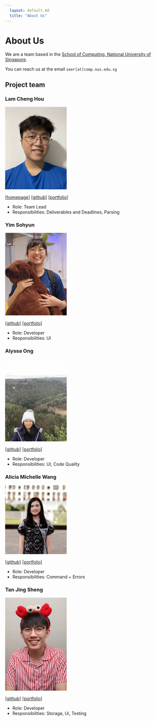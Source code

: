 ```yaml
---
  layout: default.md
  title: "About Us"
---
```


# About Us

We are a team based in the [School of Computing, National University of Singapore](http://www.comp.nus.edu.sg).

You can reach us at the email `seer[at]comp.nus.edu.sg`

## Project team

### Lam Cheng Hou

<img src="images/lamchenghou.png" width="200px">

[[homepage](http://www.comp.nus.edu.sg/~damithch)]
[[github](https://github.com/lamchenghou)]
[[portfolio](https://team/lamchenghou.md)]


* Role: Team Lead
* Responsibilities: Deliverables and Deadlines, Parsing

### Yim Sohyun

<img src="images/dlathyun.png" width="200px">

[[github](http://github.com/dlathyun)]
[[portfolio](team/johndoe.md)]

* Role: Developer
* Responsibilities: UI

### Alyssa Ong 

<img src="images/alyssaong.png" width="200px">

[[github](http://github.com/alyssaongyx)] [[portfolio](team/alyssaong.md)]

* Role: Developer
* Responsibilities: UI, Code Quality

### Alicia Michelle Wang

<img src="images/aliciamichellew.png" width="200px">

[[github](http://github.com/aliciamichellew)]
[[portfolio](team/aliciamichellew.md)]

* Role: Developer
* Responsibilities: Command + Errors

### Tan Jing Sheng

<img src="images/tjingsheng.png" width="200px">

[[github](http://github.com/tjingsheng)]
[[portfolio](team/tjingsheng.md)]

* Role: Developer
* Responsibilities: Storage, Ui, Testing